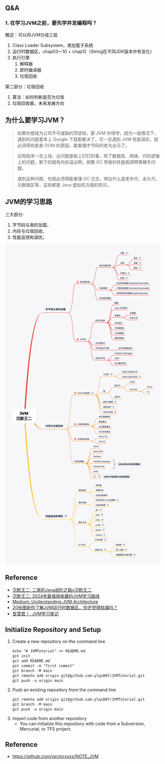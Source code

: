 ## Q&A
### 1. 在学习JVM之前，要先学并发编程吗？

概述：可以将JVM分成三层
1. Class Loader Subsystem，类加载子系统
2. 运行时数据区，chap03～10 + chap12（String在不同JDK版本中有变化）
3. 执行引擎
   1. 解释器
   2. 即时编译器
   3. 垃圾回收

第二部分：垃圾回收
1. 算法：如何判断是否为垃圾
2. 垃圾回收器，未来发展方向


## 为什么要学习JVM？
> 如果你想成为公司不可或缺的顶梁柱，那 JVM 你得学，因为一般情况下，遇到的问题基本上 Google 下就能解决了，可一旦遇到 JVM 性能调优，就必须得有能查 OOM 的原因、能看懂字节码的老鸟出马了。
> 
> 应用程序一旦上线，出问题是板上钉钉的事，除了数据库、网络、代码逻辑上的问题，剩下的就有内存溢出啊，频繁 GC 导致的性能瓶颈啊等棘手问题。
> 
> 遇到这种问题，你就必须得能看懂 GC 日志，明白什么是老年代、永久代、元数据区等，这些都是 Java 虚拟机方面的知识。


## JVM的学习思路
三大部分:
1. 字节码与类的加载、
2. 内存与垃圾回收、
3. 性能监控和调优。

<img src="docs/images/沉默的王二_JVM学习思维导图.png" width="800">

## Reference
* [沉默王二: 二哥的Java进阶之路x沉默王二](https://javabetter.cn/home.html#%E4%B8%BA%E4%BB%80%E4%B9%88%E4%BC%9A%E6%9C%89%E8%BF%99%E4%B8%AA%E5%BC%80%E6%BA%90%E7%9F%A5%E8%AF%86%E5%BA%93)
* [沉默王二: 2024年最值得收藏的JVM学习路线](https://javabetter.cn/xuexiluxian/java/jvm.html)
* [Medium: Understanding JVM Architecture](https://medium.com/platform-engineer/understanding-jvm-architecture-22c0ddf09722)
* [20张图助你了解JVM运行时数据区，你还觉得枯燥吗？](https://cloud.tencent.com/developer/article/1823397)
* [哲雪君！: JVM学习笔记](https://www.cnblogs.com/zhexuejun/category/2045472.html)


## Initialize Repository and Setup
1. Create a new repository on the command line
   ```shell
   echo "# JVMTutorial" >> README.md
   git init
   git add README.md
   git commit -m "first commit"
   git branch -M main
   git remote add origin git@github.com:ylqi007/JVMTutorial.git
   git push -u origin main
   ```
2. Push an existing repository from the command line
   ```shell
   git remote add origin git@github.com:ylqi007/JVMTutorial.git
   git branch -M main
   git push -u origin main
   ```
3. Import code from another repository 
   * You can initialize this repository with code from a Subversion, Mercurial, or TFS project.


## Reference
* https://github.com/vectorxxxx/NOTE_JVM